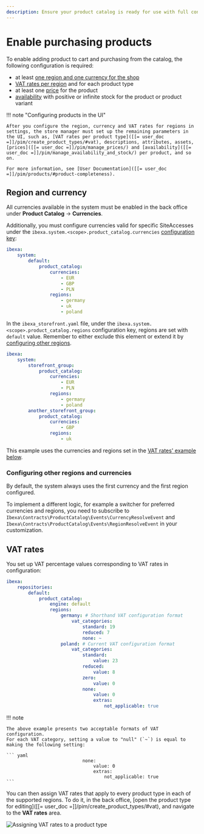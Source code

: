 ```yaml
---
description: Ensure your product catalog is ready for use with full configuration of products that enables purchasing them in the frontend shop.
---
```


# Enable purchasing products

To enable adding product to cart and purchasing from the catalog, the following configuration is required:

- at least [one region and one currency for the shop](#region-and-currency)
- [VAT rates per region](#vat-rates) and for each product type
- at least one [price](prices.md) for the product
- [availability](products.md#product-availability-and-stock) with positive or infinite stock for the product or product variant

!!! note "Configuring products in the UI"

    After you configure the region, currency and VAT rates for regions in settings, the store manager must set up the remaining parameters in the UI, such as, [VAT rates per product type]([[= user_doc =]]/pim/create_product_types/#vat), descriptions, attributes, assets, [prices]([[= user_doc =]]/pim/manage_prices/) and [availability]([[= user_doc =]]/pim/manage_availability_and_stock/) per product, and so on.

    For more information, see [User Documentation]([[= user_doc =]]/pim/products/#product-completeness).

## Region and currency

All currencies available in the system must be enabled in the back office under **Product Catalog** -> **Currencies**.

Additionally, you must configure currencies valid for specific SiteAccesses under the `ibexa.system.<scope>.product_catalog.currencies` [configuration key](configuration.md#configuration-files):

``` yaml
ibexa:
    system:
        default:
            product_catalog:
                currencies:
                    - EUR
                    - GBP
                    - PLN
                regions:
                    - germany
                    - uk
                    - poland
```

In the `ibexa_storefront.yaml` file, under the `ibexa.system.<scope>.product_catalog.regions` configuration key, regions are set with `default` value. Remember to either exclude this element or extend it by [configuring other regions](enable_purchasing_products.md#configuring-other-regions-and-currencies).

```yaml
ibexa:
    system:
        storefront_group:
            product_catalog:
                currencies:
                    - EUR
                    - PLN
                regions:
                    - germany
                    - poland
        another_storefront_group:
            product_catalog:
                currencies:
                    - GBP
                regions:
                    - uk
```

This example uses the currencies and regions set in the [VAT rates' example below](#vat-rates).

### Configuring other regions and currencies

By default, the system always uses the first currency and the first region configured.

To implement a different logic, for example a switcher for preferred currencies and regions, you need to subscribe to `Ibexa\Contracts\ProductCatalog\Events\CurrencyResolveEvent` and `Ibexa\Contracts\ProductCatalog\Events\RegionResolveEvent` in your customization.

## VAT rates

You set up VAT percentage values corresponding to VAT rates in configuration:

``` yaml
ibexa:
    repositories:
        default:
            product_catalog:
                engine: default
                regions:
                    germany: # Shorthand VAT configuration format
                        vat_categories:
                            standard: 19
                            reduced: 7
                            none: ~
                    poland: # Current VAT configuration format
                        vat_categories:
                            standard:
                                value: 23
                            reduced:
                                value: 8
                            zero:
                                value: 0
                            none:
                                value: 0
                                extras:
                                    not_applicable: true
```

!!! note

    The above example presents two acceptable formats of VAT configuration.
    For each VAT category, setting a value to "null" (`~`) is equal to making the following setting:

    ``` yaml
                                none:
                                    value: 0
                                    extras:
                                        not_applicable: true
    ```

You can then assign VAT rates that apply to every product type in each of the supported regions.
To do it, in the back office, [open the product type for editing]([[= user_doc =]]/pim/create_product_types/#vat), and navigate to the **VAT rates** area.

![Assigning VAT rates to a product type](catalog_vat_rates.png "Assigning VAT rates to a product type")